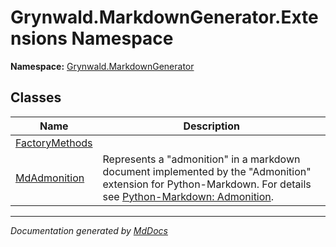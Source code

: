 ﻿# Grynwald.MarkdownGenerator.Extensions Namespace

**Namespace:** [Grynwald.MarkdownGenerator](../index.md)

## Classes

| Name                                      | Description                                                                                                                                                                                                                |
| ----------------------------------------- | -------------------------------------------------------------------------------------------------------------------------------------------------------------------------------------------------------------------------- |
| [FactoryMethods](FactoryMethods/index.md) |                                                                                                                                                                                                                            |
| [MdAdmonition](MdAdmonition/index.md)     | Represents a "admonition" in a markdown document implemented by the "Admonition" extension for Python\-Markdown. For details see [Python\-Markdown: Admonition](https://python-markdown.github.io/extensions/admonition/). |

___

*Documentation generated by [MdDocs](https://github.com/ap0llo/mddocs)*
